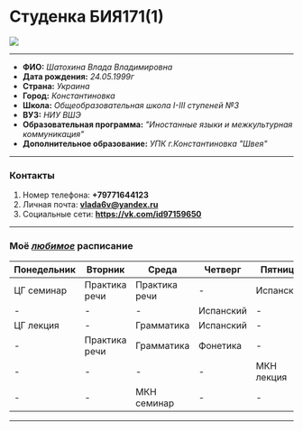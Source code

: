 # **Студенка БИЯ171(1)**
![](http://prikolnye-kartinki.ru/img/picture/Jul/30/c43a124acfc5e43690afc974da86b654/mini_1.jpg)
***
* **ФИО:** *Шатохина Влада Владимировна* 
* **Дата рождения:** *24.05.1999г*
* **Страна:** *Украина*
* **Город:** *Константиновка*
* **Школа:** *Общеобразовательная школа I-III ступеней №3*
* **ВУЗ:** *НИУ ВШЭ*
* **Образовательная программа:** *"Иностанные языки и межкультурная коммуникация"*
* **Дополнительное образование:** *УПК г.Константиновка "Швея"* 
***

### **Контакты**
1. Номер телефона: **+79771644123**
2. Личная почта: **<vlada6v@yandex.ru>** 
3. Социальные сети: **<https://vk.com/id97159650>** 
***

### **Моё *[любимое](https://www.hse.ru/ba/lang/timetable?fromdate=2018.01.22&todate=2018.01.27&groupoid=7059&receiverType=3&timetable-courses=1&timetable-groups=7059 "только у меня такое :)")* расписание** 


| Понедельник | Вторник | Среда | Четверг | Пятница |
| ------------- | ------------- | ------------- | ------------- | ------------- | 
| ЦГ семинар | Практика речи | Практика речи| - | Испанский |
| - | - | - | Испанский | - | 
| ЦГ лекция | - | Грамматика | Испанский | - | 
| - | Практика речи | Грамматика | Фонетика | - |
| - | - | - | - | МКН лекция |
| - | - | МКН семинар | - | - | 
*** 
